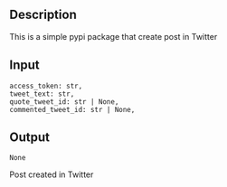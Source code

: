 ## Description
This is a simple pypi package that create post in Twitter

## Input
    access_token: str,
    tweet_text: str,
    quote_tweet_id: str | None,
    commented_tweet_id: str | None,

## Output
    None
Post created in Twitter